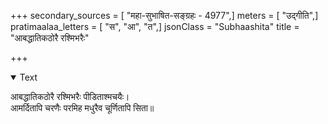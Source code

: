 +++
secondary_sources = [ "महा-सुभाषित-सङ्ग्रहः - 4977",]
meters = [ "उद्गीति",]
pratimaalaa_letters = [ "स", "आ", "त",]
jsonClass = "Subhaashita"
title = "आबद्धातिकठोरै रश्मिभरैः"

+++

<details open><summary>Text</summary>

आबद्धातिकठोरै रश्मिभरैः पीडिताश्मचयैः।  
आमर्दितापि चरणैः परमिह मधुरैव चूर्णितापि सिता॥
</details>
